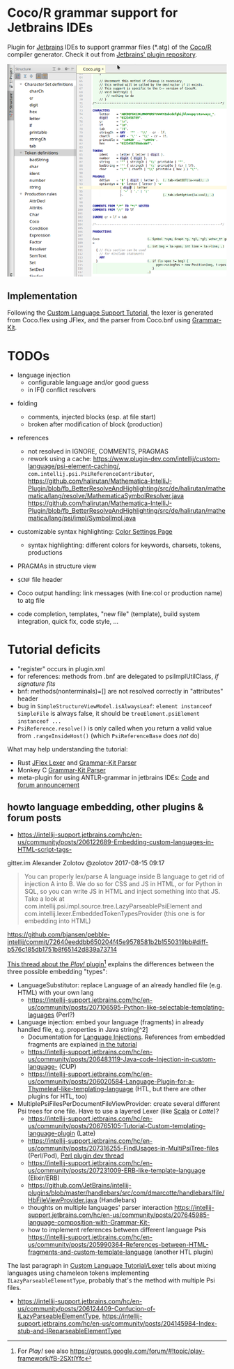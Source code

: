 # Coco/R grammar support for Jetbrains IDEs

Plugin for [Jetbrains](https://www.jetbrains.com/) IDEs
to support grammar files (\*.atg) of the [Coco/R](http://ssw.jku.at/Coco/) compiler generator.
Check it out from [Jetbrains' plugin repository](https://plugins.jetbrains.com/idea/plugin/9457-coco-r-grammar-support).

![Screenshot of v3](doc/2017-02-06.v3.Screenshot.Cocoatg.png)

## Implementation

Following the [Custom Language Support Tutorial](http://www.jetbrains.org/intellij/sdk/docs/tutorials/custom_language_support_tutorial.html), the lexer is generated from Coco.flex using JFlex, and the parser from Coco.bnf using [Grammar-Kit](https://github.com/JetBrains/Grammar-Kit).

# TODOs
* language injection
    - configurable language and/or good guess
    - in IF() conflict resolvers

- folding
    - comments, injected blocks (esp. at file start)
    - broken after modification of block (production)
- references
    - not resolved in IGNORE, COMMENTS, PRAGMAS
    - rework using a cache: <https://www.plugin-dev.com/intellij/custom-language/psi-element-caching/>, `com.intellij.psi.PsiReferenceContributor`,
      <https://github.com/halirutan/Mathematica-IntelliJ-Plugin/blob/fb_BetterResolveAndHighlighting/src/de/halirutan/mathematica/lang/resolve/MathematicaSymbolResolver.java> <https://github.com/halirutan/Mathematica-IntelliJ-Plugin/blob/fb_BetterResolveAndHighlighting/src/de/halirutan/mathematica/lang/psi/impl/SymbolImpl.java>
- customizable syntax highlighting: [Color Settings Page](http://www.jetbrains.org/intellij/sdk/docs/tutorials/custom_language_support/syntax_highlighter_and_color_settings_page.html)
    - syntax highlighting: different colors for keywords, charsets, tokens, productions
- PRAGMAs in structure view
- `$CNF` file header
- Coco output handling: link messages (with line:col or production name) to atg file

- code completion, templates, "new file" (template), build system integration, quick fix, code style, ...

# Tutorial deficits
- "register" occurs in plugin.xml
- for references: methods from .bnf are delegated to psiImplUtilClass, *if signature fits*
- bnf: methods(nonterminals)=[] are not resolved correctly in "attributes" header
- bug in `SimpleStructureViewModel.isAlwaysLeaf`: `element instanceof SimpleFile` is always false, it should be `treeElement.psiElement instanceof ...`
- `PsiReference.resolve()` is only called when you return a valid value from `.rangeInsideHost()` (which `PsiReferenceBase` does *not* do)

What may help understanding the tutorial:
- Rust [JFlex Lexer](https://github.com/intellij-rust/intellij-rust/blob/master/src/main/grammars/RustLexer.flex) and [Grammar-Kit Parser](https://github.com/intellij-rust/intellij-rust/blob/master/src/main/grammars/RustParser.bnf)
- Monkey C [Grammar-Kit Parser](https://github.com/liias/monkey/blob/master/src/main/java/io/github/liias/monkey/lang/grammar/Monkey.bnf)
- meta-plugin for using ANTLR-grammar in jetbrains IDEs: [Code](https://github.com/antlr/jetbrains) and [forum announcement](https://intellij-support.jetbrains.com/hc/en-us/community/posts/206103369-Using-ANTLR-v4-to-lex-parse-custom-file-formats)

## howto language embedding, other plugins & forum posts

- <https://intellij-support.jetbrains.com/hc/en-us/community/posts/206122689-Embedding-custom-languages-in-HTML-script-tags->

gitter.im Alexander Zolotov @zolotov 2017-08-15 09:17
> You can properly lex/parse A language inside B language to get rid of injection A into B. We do so for CSS and JS in HTML, or for Python in SQL, so you can write JS in HTML and inject something into that JS.
Take a look at com.intellij.psi.impl.source.tree.LazyParseablePsiElement and com.intellij.lexer.EmbeddedTokenTypesProvider (this one is for embedding into HTML)

<https://github.com/bjansen/pebble-intellij/commit/72640eeddbb650204f45e9578581b2b1550319bb#diff-b576c185db1751b8f65142d839a73714>

[This thread about the *Play!* plugin](https://intellij-support.jetbrains.com/hc/en-us/community/posts/206780275-Example-of-a-custom-language-plugin-for-a-templating-language)[^1] explains the differences between the three possible embedding "types":

- LanguageSubstitutor: replace Language of an already handled file (e.g. HTML) with your own lang
    * <https://intellij-support.jetbrains.com/hc/en-us/community/posts/207106595-Python-like-selectable-templating-laguages> (Perl?)
- Language injection: embed your language (fragments) in already handled file, e.g. properties in Java string[^2]
    *  Documentation for [Language Injections](https://www.jetbrains.com/help/idea/2016.3/using-language-injections.html). References from embedded fragments are explained [in the tutorial](http://www.jetbrains.org/intellij/sdk/docs/tutorials/custom_language_support/reference_contributor.html#define-a-reference-contributor)
    * <https://intellij-support.jetbrains.com/hc/en-us/community/posts/206483119-Java-code-Injection-in-custom-language-> (CUP)
    * <https://intellij-support.jetbrains.com/hc/en-us/community/posts/206020584-Language-Plugin-for-a-Thymeleaf-like-templating-language> (HTL, but there are other plugins for HTL, too)
- MultiplePsiFilesPerDocumentFileViewProvider: create several different Psi trees for one file. Have to use a layered Lexer (like [Scala](https://github.com/JetBrains/intellij-scala/blob/32dd1c4/src/org/jetbrains/plugins/scala/lang/lexer/LayeredLexer.java) or *Latte*)?
    * <https://intellij-support.jetbrains.com/hc/en-us/community/posts/206765105-Tutorial-Custom-templating-language-plugin> (Latte)
    * <https://intellij-support.jetbrains.com/hc/en-us/community/posts/207316255-FindUsages-in-MultiPsiTree-files> (Perl/Pod), [Perl plugin dev thread](https://intellij-support.jetbrains.com/hc/en-us/community/posts/206102159-Perl5-plugin-for-Intellij-IDEA)
    * <https://intellij-support.jetbrains.com/hc/en-us/community/posts/207231009-ERB-like-template-language> (Elixir/ERB)
    * <https://github.com/JetBrains/intellij-plugins/blob/master/handlebars/src/com/dmarcotte/handlebars/file/HbFileViewProvider.java> (Handlebars)
    * thoughts on multiple languages' parser interaction <https://intellij-support.jetbrains.com/hc/en-us/community/posts/207645985-language-composition-with-Grammar-Kit->
    * how to implement references between different language Psis <https://intellij-support.jetbrains.com/hc/en-us/community/posts/205990364-References-between-HTML-fragments-and-custom-template-language> (another HTL plugin)


The last paragraph in [Custom Language Tutorial/Lexer](http://www.jetbrains.org/intellij/sdk/docs/reference_guide/custom_language_support/implementing_lexer.html) tells about mixing languages using chameleon tokens implementing `ILazyParseableElementType`, probably that's the method with multiple Psi files.
- <https://intellij-support.jetbrains.com/hc/en-us/community/posts/206124409-Confucion-of-ILazyParseableElementType>, <https://intellij-support.jetbrains.com/hc/en-us/community/posts/204145984-Index-stub-and-IReparseableElementType>

[^1]: For *Play!* see also <https://groups.google.com/forum/#!topic/play-framework/fB-2SXtlYfc>
